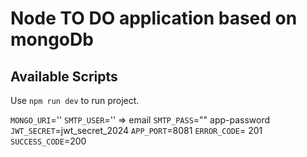 # Node TO DO application based on mongoDb


## Available Scripts

Use `npm run dev` to run project.

`MONGO_URI`=''
`SMTP_USER`='' => email
`SMTP_PASS`="" app-password
`JWT_SECRET`=jwt_secret_2024
`APP_PORT`=8081
`ERROR_CODE`= 201
`SUCCESS_CODE`=200
